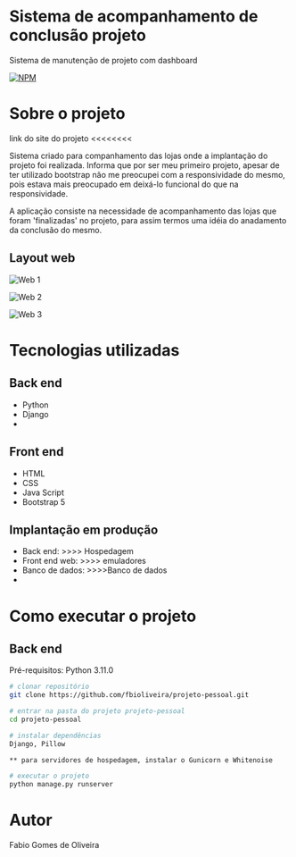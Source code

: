 # Sistema de acompanhamento de conclusão projeto
Sistema de manutenção de projeto com dashboard

[![NPM](https://img.shields.io/npm/l/react)](https://github.com/fbioliveira/projeto-pessoal/blob/main/LICENSE)

# Sobre o projeto

link do site do projeto <<<<<<<<

Sistema criado para companhamento das lojas onde a implantação do projeto foi realizada. Informa que por ser meu primeiro projeto, apesar de ter utilizado bootstrap não me preocupei com a responsividade do mesmo, pois estava mais preocupado em deixá-lo funcional do que na responsividade.

A aplicação consiste na necessidade de acompanhamento das lojas que foram 'finalizadas' no projeto, para assim termos uma idéia do anadamento da conclusão do mesmo.


## Layout web
![Web 1](https://github.com/fbioliveira/assets/blob/main/dashboard.png)

![Web 2](https://github.com/fbioliveira/assets/blob/main/login.png)

![Web 3](https://github.com/fbioliveira/assets/blob/main/manutencao.png)

# Tecnologias utilizadas
## Back end
- Python
- Django
- 
## Front end
- HTML
- CSS
- Java Script
- Bootstrap 5
  
## Implantação em produção
- Back end: >>>> Hospedagem
- Front end web: >>>> emuladores
- Banco de dados: >>>>Banco de dados
- 
# Como executar o projeto

## Back end
Pré-requisitos: Python 3.11.0

```bash
# clonar repositório
git clone https://github.com/fbioliveira/projeto-pessoal.git

# entrar na pasta do projeto projeto-pessoal
cd projeto-pessoal

# instalar dependências
Django, Pillow

** para servidores de hospedagem, instalar o Gunicorn e Whitenoise

# executar o projeto
python manage.py runserver
```

# Autor

Fabio Gomes de Oliveira
